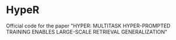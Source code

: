 # HypeR
Official code for the paper "HYPER: MULTITASK HYPER-PROMPTED TRAINING ENABLES LARGE-SCALE RETRIEVAL GENERALIZATION"
